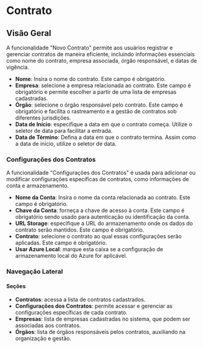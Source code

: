 # Contrato

## Visão Geral 
A funcionalidade "Novo Contrato" permite aos usuários registrar e gerenciar contratos de maneira eficiente, incluindo informações essenciais como nome do contrato, empresa associada, órgão responsável, e datas de vigência.

- **Nome**: Insira o nome do contrato. Este campo é obrigatório.
- **Empresa**: selecione a empresa relacionada ao contrato. Este campo é obrigatório e permite escolher a partir de uma lista de empresas cadastradas.
- **Órgão**: selecione o órgão responsável pelo contrato. Este campo é obrigatório e facilita o rastreamento e a gestão de contratos sob diferentes jurisdições.
- **Data de Início**: especifique a data em que o contrato começa. Utilize o seletor de data para facilitar a entrada.
- **Data de Término**: Defina a data em que o contrato termina. Assim como a data de início, utilize o seletor de data.


### Configurações dos Contratos

A funcionalidade "Configurações dos Contratos" é usada para adicionar ou modificar configurações específicas de contratos, como informações de conta e armazenamento.

- **Nome da Conta**: Insira o nome da conta relacionada ao contrato. Este campo é obrigatório.
- **Chave da Conta**: forneça a chave de acesso à conta. Este campo é obrigatório sendo usado para autenticação ou identificação da conta.
- **URL Storage**: especifique a URL do armazenamento onde os dados do contrato serão mantidos. Este campo é obrigatório.
- **Contrato**: selecione o contrato ao qual essas configurações serão aplicadas. Este campo é obrigatório.
- **Usar Azure Local**: marque esta caixa se a configuração de armazenamento local do Azure for aplicável.


### Navegação Lateral

#### Seções
- **Contratos**: acessa a lista de contratos cadastrados.
- **Configurações dos Contratos**: permite acessar e gerenciar as configurações específicas de cada contrato.
- **Empresas**: lista de empresas cadastradas no sistema, que podem ser associadas aos contratos.
- **Órgãos**: lista de órgãos responsáveis pelos contratos, auxiliando na organização e gestão.


